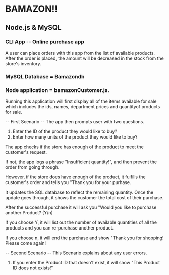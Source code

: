# BAMAZON!!

## Node.js & MySQL

### CLI App -- Online purchase app

A user can place orders with this app from the list of available products. After the order is placed, the amount will be decreased in the stock from the store's inventory. 

### MySQL Database = Bamazondb

### Node application = bamazonCustomer.js. 

Running this application will first display all of the items available for sale which includes the ids, names, department prices and quantityof products for sale.

-- First Scenario --
The app then prompts user with two questions.
1. Enter the ID of the product they would like to buy?
2. Enter how many units of the product they would like to buy?

The app checks if the store has enough of the product to meet the customer's request.

If not, the app logs a phrase "Insufficient quantity!", and then prevent the order from going through.

However, if the store does have enough of the product, it fulfills the customer's order and tells you "Thank you for your purhase.

It updates the SQL database to reflect the remaining quantity.
Once the update goes through, it shows the customer the total cost of their purchase.

After the successful purchase it will ask you "Would you like to purchase another Product? (Y/n)

If you choose Y, it will list out the number of available quantities of all the products and you can re-purchase another product.

If you choose n, it will end the purchase and show "Thank you for shopping! Please come again!

-- Second Scenario --
This Scenario explains about any user errors.
1. If you enter the Product ID that doesn't exist, it will show "This Product ID does not exists!"
